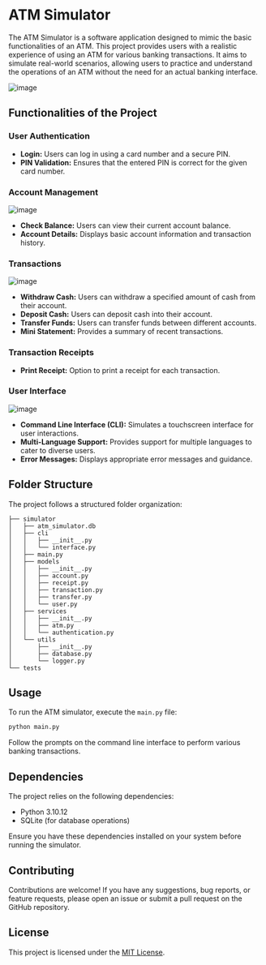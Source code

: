 # ATM Simulator

The ATM Simulator is a software application designed to mimic the basic functionalities of an ATM. This project provides users with a 
realistic experience of using an ATM for various banking transactions. It aims to simulate real-world scenarios, allowing users to practice and 
understand the operations of an ATM without the need for an actual banking interface.

![image](https://github.com/bryan-odongo/phase-3-final-project/assets/152975669/0be48262-cce4-4297-abfb-15fb91a03ed5)


## Functionalities of the Project

### User Authentication
- **Login:** Users can log in using a card number and a secure PIN.
- **PIN Validation:** Ensures that the entered PIN is correct for the given card number.

### Account Management
![image](https://github.com/bryan-odongo/phase-3-final-project/assets/152975669/3e013dc2-52b8-48a5-88c9-513aa2a08b43)

- **Check Balance:** Users can view their current account balance.
- **Account Details:** Displays basic account information and transaction history.

### Transactions
![image](https://github.com/bryan-odongo/phase-3-final-project/assets/152975669/35b6a756-7f97-418a-b088-d96be2d46ffb)

- **Withdraw Cash:** Users can withdraw a specified amount of cash from their account.
- **Deposit Cash:** Users can deposit cash into their account.
- **Transfer Funds:** Users can transfer funds between different accounts.
- **Mini Statement:** Provides a summary of recent transactions.

### Transaction Receipts
- **Print Receipt:** Option to print a receipt for each transaction.

### User Interface
![image](https://github.com/bryan-odongo/phase-3-final-project/assets/152975669/d897019e-5fcb-4e23-8ca4-942aaab91250)


- **Command Line Interface (CLI):** Simulates a touchscreen interface for user interactions.
- **Multi-Language Support:** Provides support for multiple languages to cater to diverse users.
- **Error Messages:** Displays appropriate error messages and guidance.

## Folder Structure

The project follows a structured folder organization:

```
├── simulator
│   ├── atm_simulator.db
│   ├── cli
│   │   ├── __init__.py
│   │   └── interface.py
│   ├── main.py
│   ├── models
│   │   ├── __init__.py
│   │   ├── account.py
│   │   ├── receipt.py
│   │   ├── transaction.py
│   │   ├── transfer.py
│   │   └── user.py
│   ├── services
│   │   ├── __init__.py
│   │   ├── atm.py
│   │   └── authentication.py
│   └── utils
│       ├── __init__.py
│       ├── database.py
│       └── logger.py
└── tests
```

## Usage

To run the ATM simulator, execute the `main.py` file:

```bash
python main.py
```

Follow the prompts on the command line interface to perform various banking transactions.

## Dependencies

The project relies on the following dependencies:
- Python 3.10.12
- SQLite (for database operations)

Ensure you have these dependencies installed on your system before running the simulator.

## Contributing

Contributions are welcome! If you have any suggestions, bug reports, or feature requests, please open an issue or submit a pull request on the GitHub repository.

## License

This project is licensed under the [MIT License](LICENSE).

